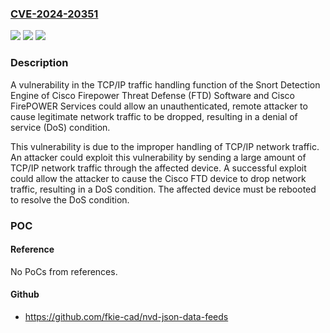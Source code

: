 ### [CVE-2024-20351](https://cve.mitre.org/cgi-bin/cvename.cgi?name=CVE-2024-20351)
![](https://img.shields.io/static/v1?label=Product&message=Cisco%20Firepower%20Threat%20Defense%20Software&color=blue)
![](https://img.shields.io/static/v1?label=Version&message=%3D%206.2.3.14%20&color=brighgreen)
![](https://img.shields.io/static/v1?label=Vulnerability&message=Uncontrolled%20Resource%20Consumption&color=brighgreen)

### Description

A vulnerability in the TCP/IP traffic handling function of the Snort Detection Engine of Cisco Firepower Threat Defense (FTD) Software and Cisco FirePOWER Services could allow an unauthenticated, remote attacker to cause legitimate network traffic to be dropped, resulting in a denial of service (DoS) condition.This vulnerability is due to the improper handling of TCP/IP network traffic. An attacker could exploit this vulnerability by sending a large amount of TCP/IP network traffic through the affected device. A successful exploit could allow the attacker to cause the Cisco FTD device to drop network traffic, resulting in a DoS condition. The affected device must be rebooted to resolve the DoS condition.

### POC

#### Reference
No PoCs from references.

#### Github
- https://github.com/fkie-cad/nvd-json-data-feeds

